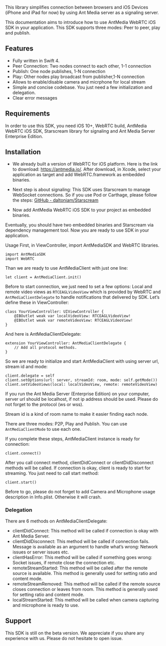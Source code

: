 This library simplifies connection between browsers and iOS Devices (iPhone and iPad for now) by using Ant Media server as a signaling server. 

This documentation aims to introduce how to use AntMedia WebRTC iOS SDK in your application. This SDK supports three modes: Peer to peer, play and publish.  

## Features
* Fully written in Swift 4. 
* Peer Connection: Two nodes connect to each other, 1-1 connection
* Publish: One node publishes, 1-N connection
* Play: Other nodes play broadcast from publisher,1-N connection
* Allows to enable/disable camera and micrphone for local stream
* Simple and concise codebase. You just need a few initialization and delegation.
* Clear error messages


## Requirements
In order to use this SDK, you need iOS 10+, WebRTC build, AntMedia WebRTC iOS SDK, Starscream library for signaling  and Ant Media Server Enterprise Edition. 

## Installation 
* We already built a version of WebRTC for iOS platform. Here is the link to download: https://antmedia.io/. After download, in Xcode, select your application as target and add WebRTC.framework as embedded binaries. 

* Next step is about signaling: This SDK uses  Starscream to manage WebSocket connections. So if you use Pod or Carthage, please follow the steps: [GitHub - daltoniam/Starscream](https://github.com/daltoniam/starscream#installation)

* Now add AntMedia WebRTC iOS SDK to your project as embedded binaries. 
	
Eventually, you should have two embedded binaries and Starscream via dependency management tool. Now you are ready to use SDK in your application.

Usage
First, in ViewController, import AntMediaSDK and WebRTC libraries. 

```
import AntMediaSDK
import WebRTC
```

Than we are ready to use AntMediaClient with just one line:

```
let client = AntMediaClient.init()
```

Before to start connection, we just need to set a few options: Local and remote video views as `RTCEAGLVideoView` which is provided by WebRTC and `AntMediaClientDelegate` to handle notifications that delivered by SDK. Let’s define these in ViewController:

```
class YourViewController: UIViewController {
    @IBOutlet weak var localVideoView: RTCEAGLVideoView!
    @IBOutlet weak var remoteVideoView: RTCEAGLVideoView!
}
```

And here is AntMediaClientDelegate: 

```
extension YourViewController: AntMediaClientDelegate {  
	// Add all protocol methods.
}
```

So we are ready to initialize and start AntMediaClient with using server url, stream id and mode:

```
client.delegate = self
client.setOptions(url: server, streamId: room, mode: self.getMode())
client.setVideoViews(local: localVideoView, remote: remoteVideoView)
```

If you run the Ant Media Server (Enterprise Edition) on your computer, server url should be localhost, if not ip address should be used. Please do not forget to the protocol (ws or wss).

Stream id is a kind of room name to make it easier finding each node. 

There are three modes: P2P, Play and Publish. You can use `AntMediaClientMode` to use each one. 

If you complete these steps, AntMediaClient instance is ready for connection:

`client.connect()`

After you call connect method, clientDidConnect or clientDidDisconnect methods will be called. If connection is okay, client is ready to start for streaming. You just need to call start method:

`client.start()`

Before to go, please do not forget to add Camera and Microphone usage description in Info.plist. Otherwise it will crash. 

### Delegation

There are 6 methods on AntMediaClientDelegate: 

* clientDidConnect: This method will be called if connection is okay with Ant Media Server.
* clientDidDisconnect: This method will be called if connection fails. Message is available as an argument to handle what’s wrong: Network issues or server issues etc.
* clientHasError: This method will be called if something goes wrong: Socket issues, if remote close the connection etc.
* remoteStreamStarted: This method will be called after the remote source is available. This method is generally used for setting ratio and content mode.
* remoteStreamRemoved: This method will be called if the remote source closes connection or leaves from room. This method is generally used for setting ratio and content mode.
* localStreamStarted: This method will be called when camera capturing and microphone is ready to use. 

## Support

This SDK is still on the beta version. We appreciate if you share any experience with us. Please do not hesitate to open issue.